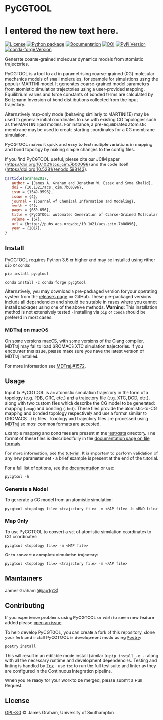 # PyCGTOOL
# I entered the new text here.
[![License](https://img.shields.io/github/license/jag1g13/pycgtool.svg)](LICENSE)
[![Python package](https://github.com/jag1g13/pycgtool/actions/workflows/python-package.yml/badge.svg?branch=dev)](https://github.com/jag1g13/pycgtool/actions)
[![Documentation](https://readthedocs.org/projects/pycgtool/badge/?version=dev)](http://pycgtool.readthedocs.io/en/dev)
[![DOI](https://zenodo.org/badge/DOI/10.5281/zenodo.598143.svg)](https://doi.org/10.5281/zenodo.598143)
[![PyPi Version](https://img.shields.io/pypi/v/pycgtool.svg)](https://pypi.python.org/pypi/pycgtool/)
[![conda-forge Version](https://anaconda.org/conda-forge/pycgtool/badges/version.svg)](https://anaconda.org/conda-forge/pycgtool/badges/version.svg)

Generate coarse-grained molecular dynamics models from atomistic trajectories.

PyCGTOOL is a tool to aid in parametrising coarse-grained (CG) molecular mechanics models of small molecules, for example for simulations using the popular MARTINI model.
It generates coarse-grained model parameters from atomistic simulation trajectories using a user-provided mapping.
Equilibrium values and force constants of bonded terms are calculated by Boltzmann Inversion of bond distributions collected from the input trajectory.

Alternatively map-only mode (behaving similarly to MARTINIZE) may be used to generate initial coordinates to use with existing CG topologies such as the MARTINI lipid models.
For instance, a pre-equilibrated atomistic membrane may be used to create starting coordinates for a CG membrane simulation.

PyCGTOOL makes it quick and easy to test multiple variations in mapping and bond topology by making simple changes to the config files.

If you find PyCGTOOL useful, please cite our JCIM paper (https://doi.org/10.1021/acs.jcim.7b00096) and the code itself (https://doi.org/10.5281/zenodo.598143).

```bibtex
@article{Graham2017,
   author = {James A. Graham and Jonathan W. Essex and Syma Khalid},
   doi = {10.1021/acs.jcim.7b00096},
   issn = {1549-9596},
   issue = {4},
   journal = {Journal of Chemical Information and Modeling},
   month = {4},
   pages = {650-656},
   title = {PyCGTOOL: Automated Generation of Coarse-Grained Molecular Dynamics Models from Atomistic Trajectories},
   volume = {57},
   url = {https://pubs.acs.org/doi/10.1021/acs.jcim.7b00096},
   year = {2017},
}
```

## Install

PyCGTOOL requires Python 3.6 or higher and may be installed using either `pip` or `conda`:
```
pip install pycgtool
```

```
conda install -c conda-forge pycgtool
```

Alternatively, you may download a pre-packaged version for your operating system from the [releases page](https://github.com/jag1g13/pycgtool/releases) on GitHub.
These pre-packaged versions include all dependencies and should be suitable in cases where you cannot install packages using one of the above methods.
**Warning**: This installation method is not extensively tested - installing via `pip` or `conda` should be prefered in most cases.

### MDTraj on macOS

On some versions macOS, with some versions of the Clang compiler, MDTraj may fail to load GROMACS XTC simulation trajectories.
If you encounter this issue, please make sure you have the latest version of MDTraj installed.

For more information see [MDTraj/#1572](https://github.com/mdtraj/mdtraj/issues/1572).

## Usage

Input to PyCGTOOL is an atomistic simulation trajectory in the form of a topology (e.g. PDB, GRO, etc.) and a trajectory file (e.g. XTC, DCD, etc.), along with two custom files which describe the CG model to be generated: mapping (`.map`) and bonding (`.bnd`).
These files provide the atomistic-to-CG mapping and bonded topology respectively and use a format similar to GROMACS `.itp` files.
Topology and trajectory files are processed using [MDTraj](https://www.mdtraj.org) so most common formats are accepted.

Example mapping and bond files are present in the [test/data](https://github.com/jag1g13/pycgtool/tree/main/test/data) directory.
The format of these files is described fully in the [documentation page on file formats](https://pycgtool.readthedocs.io/en/dev/file-formats.html).

For more information, see [the tutorial](https://pycgtool.readthedocs.io/en/main/tutorial.html).
It is important to perform validation of any new parameter set - a brief example is present at the end of the tutorial.

For a full list of options, see the [documentation](https://pycgtool.readthedocs.io/en/main/index.html) or use:
```
pycgtool -h
```

### Generate a Model

To generate a CG model from an atomistic simulation:
```
pycgtool <topology file> <trajectory file> -m <MAP file> -b <BND file>
```

### Map Only

To use PyCGTOOL to convert a set of atomistic simulation coordinates to CG coordinates:
```
pycgtool <topology file> -m <MAP file>
```

Or to convert a complete simulation trajectory:
```
pycgtool <topology file> <trajectory file> -m <MAP file>
```

## Maintainers

James Graham ([@jag1g13](https://github.com/jag1g13))

## Contributing

If you experience problems using PyCGTOOL or wish to see a new feature added please [open an issue](https://github.com/jag1g13/pycgtool/issues/new).

To help develop PyCGTOOL, you can create a fork of this repository, clone your fork and install PyCGTOOL in development mode using [Poetry](https://python-poetry.org/):
```
poetry install
```

This will result in an editable mode install (similar to `pip install -e .`) along with all the necessary runtime and development dependencies.
Testing and linting is handled by [Tox](https://tox.readthedocs.io/en/latest/) - use `tox` to run the full test suite and linter as they are configured in the Continuous Integration pipeline.

When you're ready for your work to be merged, please submit a Pull Request.

## License

[GPL-3.0](LICENSE) © James Graham, University of Southampton
